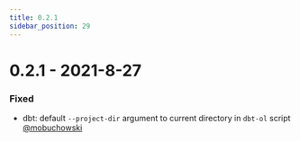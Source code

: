 ```yaml
---
title: 0.2.1
sidebar_position: 29
---
```


# 0.2.1 - 2021-8-27

### Fixed

* dbt: default `--project-dir` argument to current directory in `dbt-ol` script [@mobuchowski](https://github.com/mobuchowski)